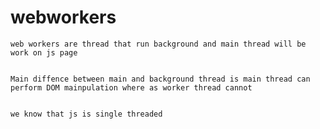 # webworkers
    
    
    web workers are thread that run background and main thread will be work on js page 


    Main diffence between main and background thread is main thread can perform DOM mainpulation where as worker thread cannot  


    we know that js is single threaded